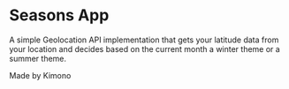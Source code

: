 # Seasons App

A simple Geolocation API implementation that gets your latitude data from your location and decides based on the current month a winter theme or a summer theme.

Made by Kimono
